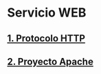 # Servicio WEB
##  [1. Protocolo HTTP](/Trastea/Phttp/0protocoloHTTP/protocolo.md)
## [2. Proyecto Apache](Trastea/Phttp/1Apache/apache.md)